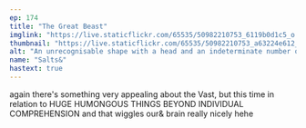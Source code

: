 ```yaml
---
ep: 174
title: "The Great Beast"
imglink: "https://live.staticflickr.com/65535/50982210753_6119b0d1c5_o.jpg"
thumbnail: "https://live.staticflickr.com/65535/50982210753_a63224e612_q.jpg"
alt: "An unrecognisable shape with a head and an indeterminate number of limbs. It is made up of very many stick people facing in all directions."
name: "Salts&"
hastext: true
---
```

again there's something very appealing about the Vast, but this time in relation to HUGE HUMONGOUS THINGS BEYOND INDIVIDUAL COMPREHENSION and that wiggles our& brain really nicely hehe